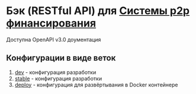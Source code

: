 # Бэк (RESTful API) для [Системы p2p финансирования](https://github.com/CatGamer7/p2p_fin_experimental)

Доступна OpenAPI v3.0 доументация

## Конфигурации в виде веток
1. [dev](https://github.com/CatGamer7/p2p_refinanced/tree/dev) - конфигурация разработки
2. [stable](https://github.com/CatGamer7/p2p_refinanced/tree/stable) - конфигурация разработки
3. [deploy](https://github.com/CatGamer7/p2p_refinanced/tree/deploy) - конфигурация для развёртывания в Docker контейнере